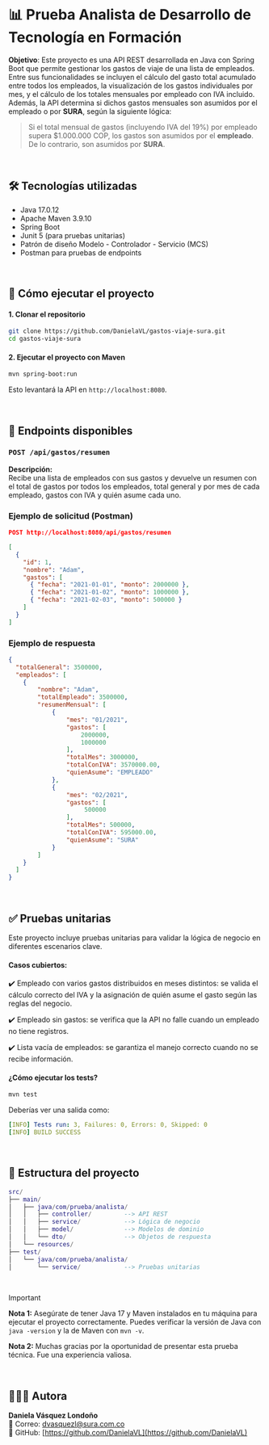 # 📊 Prueba Analista de Desarrollo de Tecnología en Formación

**Objetivo**: Este proyecto es una API REST desarrollada en Java con Spring Boot que permite gestionar los gastos de viaje de una lista de empleados. Entre sus funcionalidades se incluyen el cálculo del gasto total acumulado entre todos los empleados, la visualización de los gastos individuales por mes, y el cálculo de los totales mensuales por empleado con IVA incluido. Además, la API determina si dichos gastos mensuales son asumidos por el empleado o por **SURA**, según la siguiente lógica:

> Si el total mensual de gastos (incluyendo IVA del 19%) por empleado supera $1.000.000 COP, los gastos son asumidos por el **empleado**. De lo contrario, son asumidos por **SURA**.

</br>

## 🛠️ Tecnologías utilizadas

- Java 17.0.12
- Apache Maven 3.9.10
- Spring Boot
- Junit 5 (para pruebas unitarias)
- Patrón de diseño Modelo - Controlador - Servicio (MCS)
- Postman para pruebas de endpoints

</br>

## 🚀 Cómo ejecutar el proyecto

#### 1. Clonar el repositorio

```bash
git clone https://github.com/DanielaVL/gastos-viaje-sura.git
cd gastos-viaje-sura
``` 

#### 2. Ejecutar el proyecto con Maven

```bash
mvn spring-boot:run
```

Esto levantará la API en `http://localhost:8080`.

</br>

## 🔌 Endpoints disponibles

### `POST /api/gastos/resumen`

**Descripción:**  
Recibe una lista de empleados con sus gastos y devuelve un resumen con el total de gastos por todos los empleados, total general y por mes de cada empleado, gastos con IVA y quién asume cada uno.


### Ejemplo de solicitud (Postman)

```json
POST http://localhost:8080/api/gastos/resumen

[
  {
    "id": 1,
    "nombre": "Adam",
    "gastos": [
      { "fecha": "2021-01-01", "monto": 2000000 },
      { "fecha": "2021-01-02", "monto": 1000000 },
      { "fecha": "2021-02-03", "monto": 500000 }
    ]
  }
]
```
### Ejemplo de respuesta

```json
{
  "totalGeneral": 3500000,
  "empleados": [
    {
        "nombre": "Adam",
        "totalEmpleado": 3500000,
        "resumenMensual": [
            {
                "mes": "01/2021",
                "gastos": [
                    2000000,
                    1000000
                ],
                "totalMes": 3000000,
                "totalConIVA": 3570000.00,
                "quienAsume": "EMPLEADO"
            },
            {
                "mes": "02/2021",
                "gastos": [
                     500000
                ],
                "totalMes": 500000,
                "totalConIVA": 595000.00,
                "quienAsume": "SURA"
            }
        ]
    }
  ]
}
```
</br>

## ✅ Pruebas unitarias
Este proyecto incluye pruebas unitarias para validar la lógica de negocio en diferentes escenarios clave.

#### Casos cubiertos:
✔️ Empleado con varios gastos distribuidos en meses distintos: se valida el cálculo correcto del IVA y la asignación de quién asume el gasto según las reglas del negocio.

✔️ Empleado sin gastos: se verifica que la API no falle cuando un empleado no tiene registros.

✔️ Lista vacía de empleados: se garantiza el manejo correcto cuando no se recibe información.

#### ¿Cómo ejecutar los tests?
```bash
mvn test
```

Deberías ver una salida como:

```yaml
[INFO] Tests run: 3, Failures: 0, Errors: 0, Skipped: 0
[INFO] BUILD SUCCESS
```

</br>

## 📁 Estructura del proyecto

```lua
src/
├── main/
│   ├── java/com/prueba/analista/
│   │   ├── controller/         --> API REST
│   │   ├── service/            --> Lógica de negocio
│   │   ├── model/              --> Modelos de dominio
│   │   └── dto/                --> Objetos de respuesta
│   └── resources/              
├── test/
│   └── java/com/prueba/analista/
│       └── service/            --> Pruebas unitarias
```

</br>

> [!IMPORTANT]
> **Nota 1:** Asegúrate de tener Java 17 y Maven instalados en tu máquina para ejecutar el proyecto correctamente. Puedes verificar la versión de Java con `java -version` y la de Maven con `mvn -v`.
>
> **Nota 2:** Muchas gracias por la oportunidad de presentar esta prueba técnica. Fue una experiencia valiosa.

</br>

## 👩🏽‍💻 Autora

**Daniela Vásquez Londoño**  
📧 Correo: [dvasquezl@sura.com.co](mailto:dvasquezl@sura.com.co)  
🔗 GitHub: [https://github.com/DanielaVL](https://github.com/DanielaVL)
